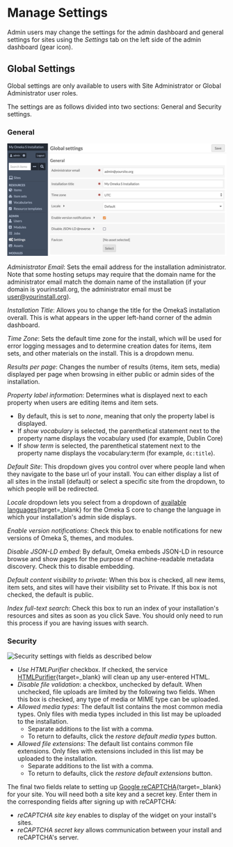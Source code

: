 # Manage Settings

Admin users may change the settings for the admin dashboard and general settings for sites using the *Settings* tab on the left side of the admin dashboard (gear icon). 

## Global Settings

Global settings are only available to users with Site Administrator or Global Administrator user roles.

The settings are as follows divided into two sections: General and Security settings.

### General

![General settings with fields as described below](adminfiles/settings_general.png)

*Administrator Email*: Sets the email address for the installation administrator. 
Note that some hosting setups may require that the domain name for the administrator email match the domain name of the installation (if your domain is yourinstall.org, the administrator email must be user@yourinstall.org).  

*Installation Title*: Allows you to change the title for the OmekaS installation overall. This is what appears in the upper left-hand corner of the admin dashboard.

*Time Zone*: Sets the default time zone for the install, which will be used for error logging messages and to determine creation dates for items, item sets, and other materials on the install. This is a dropdown menu. 

*Results per page*: Changes the number of results (items, item sets, media) displayed per page when browsing in either public or admin sides of the installation.

*Property label information*: Determines what is displayed next to each property when users are editing items and item sets. 

* By default, this is set to *none*, meaning that only the property label is displayed.
* If *show vocabulary* is selected, the parenthetical statement next to the property name displays the vocabulary used (for example, Dublin Core) 
* If *show term* is selected, the parenthetical statement next to the property name displays the vocabulary:term (for example, `dc:title`). 

*Default Site*: This dropdown gives you control over where people land when they navigate to the base url of your install. You can either display a list of all sites in the install (default) or select a specific site from the dropdown, to which people will be redirected.

*Locale* dropdown lets you select from a dropdown of [available languages](https://www.transifex.com/omeka/omeka-s/){target=_blank} for the Omeka S core to change the language in which your installation's admin side displays.

*Enable version notifications*: Check this box to enable notifications for new versions of Omeka S, themes, and modules. 

*Disable JSON-LD embed*: By default, Omeka embeds JSON-LD in resource browse and show pages for the purpose of machine-readable metadata discovery. Check this to disable embedding.

*Default content visibility to private*: When this box is checked, all new items, item sets, and sites will have their visibility set to Private. If this box is not checked, the default is public. 

*Index full-text search*: Check this box to run an index of your installation's resources and sites as soon as you click Save. You should only need to run this process if you are having issues with search.

### Security

![Security settings with fields as described below](adminfiles/settings_security.png)

- *Use HTMLPurifier* checkbox. If checked, the service [HTMLPurifier](http://htmlpurifier.org/){target=_blank} will clean up any user-entered HTML. 
- *Disable file validation*: a checkbox, unchecked by default. When unchecked, file uploads are limited by the following two fields. When this box is checked, any type of media or MIME type can be uploaded.
- *Allowed media types*: The default list contains the most common media types. Only files with media types included in this list may be uploaded to the installation.
	- Separate additions to the list with a comma.
	- To return to defaults, click the *restore default media types* button.
- *Allowed file extensions*: The default list contains common file extensions. Only files with extensions included in this list may be uploaded to the installation.
	- Separate additions to the list with a comma.
	- To return to defaults, click the *restore default extensions* button.

The final two fields relate to setting up [Google reCAPTCHA](https://www.google.com/recaptcha/intro/index.html){target=_blank} for your site. You will need both a site key and a secret key. Enter them in the corresponding fields after signing up with reCAPTCHA:

- *reCAPTCHA site key* enables to display of the widget on your install's sites.
- *reCAPTCHA secret key* allows communication between your install and reCAPTCHA's server. 
